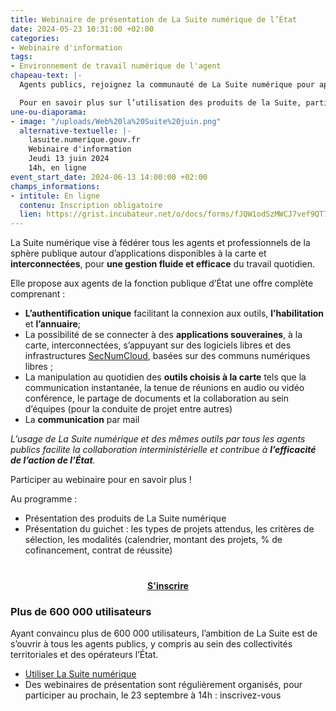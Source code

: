 ```yaml
---
title: Webinaire de présentation de La Suite numérique de l’État
date: 2024-05-23 10:31:00 +02:00
categories:
- Webinaire d'information
tags:
- Environnement de travail numérique de l'agent
chapeau-text: |-
  Agents publics, rejoignez la communauté de La Suite numérique pour apprendre à utiliser les applications à la carte et interconnectées qui permettent d’échanger avec vos collègues, tous les autres agents publics et tous vos interlocuteurs même externes à l’État, de manière simple et sécurisée.

  Pour en savoir plus sur l’utilisation des produits de la Suite, participez au webinaire de présentation avec les équipes le jeudi 13 juin à 14h et le lundi 23 septembre à 14h, elles répondront à toutes vos questions portant sur l’utilisation de La Suite !
une-ou-diaporama:
- image: "/uploads/Web%20la%20Suite%20juin.png"
  alternative-textuelle: |-
    lasuite.numerique.gouv.fr
    Webinaire d'information
    Jeudi 13 juin 2024
    14h, en ligne
event_start_date: 2024-06-13 14:00:00 +02:00
champs_informations:
- intitule: En ligne
  contenu: Inscription obligatoire
  lien: https://grist.incubateur.net/o/docs/forms/fJQW1odSzMWCJ7vef9QT7v/11
---
```


La Suite numérique vise à fédérer tous les agents et professionnels de la sphère publique autour d’applications disponibles à la carte et **interconnectées**, pour **une gestion fluide et efficace** du travail quotidien.

Elle propose aux agents de la fonction publique d’État une offre complète comprenant : 
* **L’authentification unique** facilitant la connexion aux outils, **l’habilitation** et **l’annuaire**;
* La possibilité de se connecter à des **applications souveraines**, à la carte, interconnectées, s’appuyant sur des logiciels libres et des infrastructures [SecNumCloud](https://www.numerique.gouv.fr/services/cloud/), basées sur des communs numériques libres ;
* La manipulation au quotidien des **outils choisis à la carte** tels que la communication instantanée, la tenue de réunions en audio ou vidéo conférence, le partage de documents et la collaboration au sein d’équipes (pour la conduite de projet entre autres)
* La **communication** par mail

*L’usage de La Suite numérique et des mêmes outils par tous les agents publics facilite la collaboration interministérielle et contribue à **l’efficacité de l’action de l’État**.*

Participer au webinaire pour en savoir plus ! 

Au programme :
* Présentation des produits de La Suite numérique
* Présentation du guichet : les types de projets attendus, les critères de sélection, les modalités (calendrier, montant des projets, % de cofinancement, contrat de réussite)

<div align="center" style="margin-bottom: 15px; margin-top: 40px"><a href="https://grist.incubateur.net/o/docs/forms/fJQW1odSzMWCJ7vef9QT7v/11" class="button" title="S'inscrire - Lien externe"><b>S'inscrire</b></a></div>

### Plus de 600 000 utilisateurs
Ayant convaincu plus de 600 000 utilisateurs, l’ambition de La Suite est de s’ouvrir à tous les agents publics, y compris au sein des collectivités territoriales et des opérateurs l’État.

* [Utiliser La Suite numérique](https://lasuite.numerique.gouv.fr/)
* Des webinaires de présentation sont régulièrement organisés, pour participer au prochain, le 23 septembre à 14h : inscrivez-vous